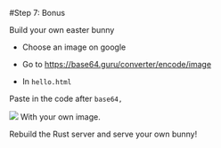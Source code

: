 
#Step 7: Bonus

Build your own easter bunny

- Choose an image on google

- Go to https://base64.guru/converter/encode/image

- In `hello.html`

Paste in the code after `base64,`

<img src="data:image/png;base64, iVBORw0KGgoAAAANSUhEUgWHATEVERWHATEVERJggg=="/>
With your own image.

Rebuild the Rust server and serve your own bunny!